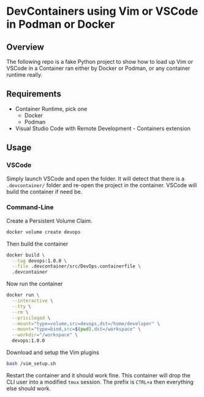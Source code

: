 # DevContainers using Vim or VSCode in Podman or Docker

## Overview

The following repo is a fake Python project to show how to load up Vim or
VSCode in a Container ran either by Docker or Podman, or any container runtime
really.

## Requirements

* Container Runtime, pick one
  * Docker
  * Podman
* Visual Studio Code with Remote Development - Containers extension

## Usage

### VSCode

Simply launch VSCode and open the folder. It will detect that there is a
`.devcontainer/` folder and re-open the project in the container. VSCode will
build the container if need be.

### Command-Line

Create a Persistent Volume Claim.

```bash
docker volume create devops
```

Then build the container

```bash
docker build \
  --tag devops:1.0.0 \
  --file .devcontainer/src/DevOps.containerfile \
  .devcontainer
```

Now run the container

```bash
docker run \
  --interactive \
  --tty \
  --rm \
  --privileged \
  --mount="type=volume,src=devops,dst=/home/developer" \
  --mount="type=bind,src=$(pwd),dst=/workspace" \
  --workdir="/workspace" \
  devops:1.0.0
```

Download and setup the Vim plugins

```bash
bash /vim_setup.sh
```

Restart the container and it should work fine. This container will drop the CLI
user into a modified `tmux` session. The prefix is `CTRL+a` then everything
else should work.
